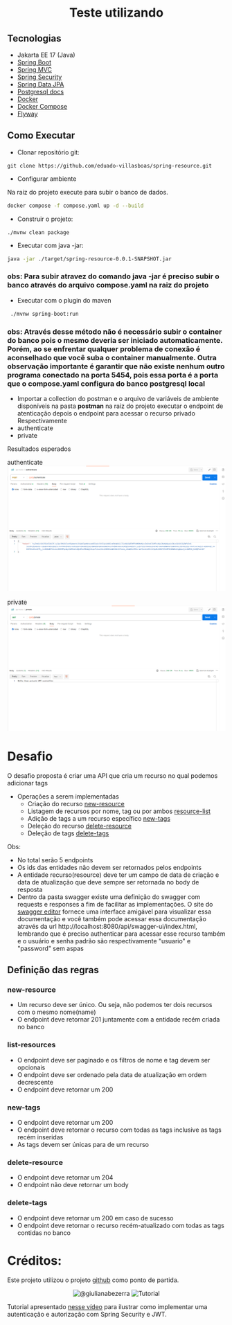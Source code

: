 <h1 align="center">
  Teste utilizando 
</h1>

## Tecnologias
 
- Jakarta EE 17 (Java)
- [Spring Boot](https://spring.io/projects/spring-boot)
- [Spring MVC](https://docs.spring.io/spring-framework/reference/web/webmvc.html)
- [Spring Security](https://spring.io/projects/spring-security)
- [Spring Data JPA](https://spring.io/projects/spring-data-jpa)
- [Postgresql docs](https://www.postgresql.org/docs/)
- [Docker](https://docs.docker.com/)
- [Docker Compose](https://docs.docker.com/compose/)
- [Flyway](https://documentation.red-gate.com/flyway/getting-started-with-flyway)

## Como Executar
- Clonar repositório git:
```
git clone https://github.com/eduado-villasboas/spring-resource.git
```
- Configurar ambiente

Na raiz do projeto execute para subir o banco de dados.
```bash
docker compose -f compose.yaml up -d --build
```
- Construir o projeto:
```
./mvnw clean package
```

- Executar com java -jar:
```bash
java -jar ./target/spring-resource-0.0.1-SNAPSHOT.jar
```
### obs: Para subir atravez do comando java -jar é preciso subir o banco através do arquivo compose.yaml na raiz do projeto

- Executar com o plugin do maven
```bash
 ./mvnw spring-boot:run
```
### obs: Através desse método não é necessário subir o container do banco pois o mesmo deveria ser iniciado automaticamente. Porém, ao se enfrentar qualquer problema de conexão é aconselhado que você suba o container manualmente. Outra observação importante é garantir que não existe nenhum outro programa conectado na porta 5454, pois essa porta é a porta que o compose.yaml configura do banco postgresql local


- Importar a collection do postman e o arquivo de variáveis de ambiente disponíveis na pasta **postman** na raiz do projeto executar o endpoint de atenticação depois o endpoint para acessar o recurso privado
Respectivamente
- authenticate
- private

Resultados esperados

authenticate
![autentication](postman/resultados/img.png)

private
![private](postman/resultados/img_1.png)

# Desafio

O desafio proposta é criar uma API que cria um recurso no qual podemos adicionar tags

- Operações a serem implementadas
  - Criação do recurso [new-resource](#new-resource) 
  - Listagem de recursos por nome, tag ou por ambos [resource-list](#list-resources)
  - Adição de tags a um recurso específico [new-tags](#new-tags)
  - Deleção do recurso [delete-resource](#delete-resource)
  - Deleção de tags [delete-tags](#delete-tags)

Obs: 
- No total serão 5 endpoints
- Os ids das entidades não devem ser retornados pelos endpoints
- A entidade recurso(resource) deve ter um campo de data de criação e data de atualização que deve sempre ser retornada no body de resposta
- Dentro da pasta swagger existe uma definição do swagger com requests e responses a fim de facilitar as implementações. O site do [swagger editor](https://editor.swagger.io/) fornece uma interface amigável para visualizar essa documentação e você também pode acessar essa documentação através da url http://localhost:8080/api/swagger-ui/index.html, lembrando que é preciso authenticar para acessar esse recurso também e o usuário e senha padrão são respectivamente "usuario" e "password" sem aspas

## Definição das regras

### new-resource
- Um recurso deve ser único. Ou seja, não podemos ter dois recursos com o mesmo nome(name)
- O endpoint deve retornar 201 juntamente com a entidade recém criada no banco

### list-resources
- O endpoint deve ser paginado e os filtros de nome e tag devem ser opcionais
- O endpoint deve ser ordenado pela data de atualização em ordem decrescente
- O endpoint deve retornar um 200

### new-tags
- O endpoint deve retornar um 200
- O endpoint deve retornar o recurso com todas as tags inclusive as tags recém inseridas
- As tags devem ser únicas para de um recurso

### delete-resource
- O endpoint deve retornar um 204
- O endpoint não deve retornar um body

### delete-tags
- O endpoint deve retornar um 200 em caso de sucesso
- O endpoint deve retornar o recurso recém-atualizado com todas as tags contidas no banco 


<h1> Créditos: </h1>

Este projeto utilizou o projeto [github](https://github.com/giuliana-bezerra/spring-security-jwt.git) como ponto de partida.
<p align="center">
 <img src="https://img.shields.io/static/v1?label=Youtube&message=@giulianabezerra&color=8257E5&labelColor=000000" alt="@giulianabezerra" />
 <img src="https://img.shields.io/static/v1?label=Tipo&message=Tutorial&color=8257E5&labelColor=000000" alt="Tutorial" />
</p>

Tutorial apresentado [nesse vídeo](https://youtu.be/kEJ8a1w4a2Q) para ilustrar como implementar uma autenticação e autorização com Spring Security e JWT.
